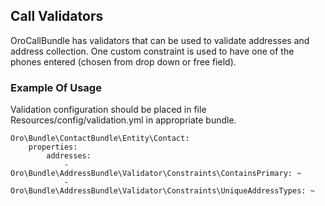 Call Validators
------------------

OroCallBundle has validators that can be used to validate addresses and address collection.
One custom constraint is used to have one of the phones entered (chosen from drop down or free field).

### Example Of Usage

Validation configuration should be placed in file Resources/config/validation.yml in appropriate bundle.

```
Oro\Bundle\ContactBundle\Entity\Contact:
    properties:
        addresses:
            - Oro\Bundle\AddressBundle\Validator\Constraints\ContainsPrimary: ~
            - Oro\Bundle\AddressBundle\Validator\Constraints\UniqueAddressTypes: ~
```
